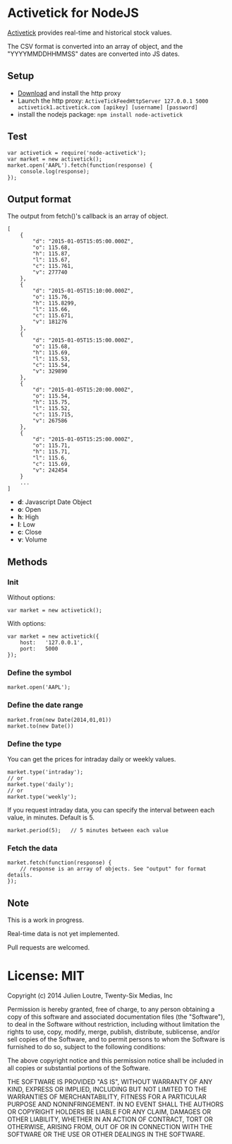 # Activetick for NodeJS #

[Activetick](http://www.activetick.com) provides real-time and historical stock values.

The CSV format is converted into an array of object, and the "YYYYMMDDHHMMSS" dates are converted into JS dates.


## Setup ##

- [Download](http://www.activetick.com/activetick/contents/PersonalServicesDataAPIDownload.aspx) and install the http proxy
- Launch the http proxy: `ActiveTickFeedHttpServer 127.0.0.1 5000 activetick1.activetick.com [apikey] [username] [password]`
- install the nodejs package: `npm install node-activetick`

## Test ##

    var activetick = require('node-activetick');
    var market = new activetick();
    market.open('AAPL').fetch(function(response) {
    	console.log(response);
    });

## Output format ##

The output from fetch()'s callback is an array of object.

	[
		{
			"d": "2015-01-05T15:05:00.000Z",
			"o": 115.68,
			"h": 115.87,
			"l": 115.67,
			"c": 115.761,
			"v": 277740
		},
		{
			"d": "2015-01-05T15:10:00.000Z",
			"o": 115.76,
			"h": 115.8299,
			"l": 115.66,
			"c": 115.671,
			"v": 181276
		},
		{
			"d": "2015-01-05T15:15:00.000Z",
			"o": 115.68,
			"h": 115.69,
			"l": 115.53,
			"c": 115.54,
			"v": 329890
		},
		{
			"d": "2015-01-05T15:20:00.000Z",
			"o": 115.54,
			"h": 115.75,
			"l": 115.52,
			"c": 115.715,
			"v": 267586
		},
		{
			"d": "2015-01-05T15:25:00.000Z",
			"o": 115.71,
			"h": 115.71,
			"l": 115.6,
			"c": 115.69,
			"v": 242454
		}
		...
	]


- **d**:	Javascript Date Object
- **o**:	Open
- **h**:	High
- **l**:	Low
- **c**:	Close
- **v**:	Volume



## Methods ##

### Init ###

Without options:

    var market = new activetick();

With options:

	var market = new activetick({
		host:	'127.0.0.1',
		port:	5000
	});

### Define the symbol ###

	market.open('AAPL');

### Define the date range ###

	market.from(new Date(2014,01,01))
	market.to(new Date())

### Define the type ###

You can get the prices for intraday daily or weekly values.

	market.type('intraday');
	// or
	market.type('daily');
	// or
	market.type('weekly');

If you request intraday data, you can specify the interval between each value, in minutes. Default is 5.

	market.period(5);	// 5 minutes between each value

### Fetch the data ###

	market.fetch(function(response) {
		// response is an array of objects. See "output" for format details.
	});


## Note ##

This is a work in progress.

Real-time data is not yet implemented.

Pull requests are welcomed.


# License: MIT #
Copyright (c) 2014 Julien Loutre, Twenty-Six Medias, Inc

Permission is hereby granted, free of charge, to any person obtaining a copy
of this software and associated documentation files (the "Software"), to deal
in the Software without restriction, including without limitation the rights
to use, copy, modify, merge, publish, distribute, sublicense, and/or sell
copies of the Software, and to permit persons to whom the Software is
furnished to do so, subject to the following conditions:

The above copyright notice and this permission notice shall be included in
all copies or substantial portions of the Software.

THE SOFTWARE IS PROVIDED "AS IS", WITHOUT WARRANTY OF ANY KIND, EXPRESS OR
IMPLIED, INCLUDING BUT NOT LIMITED TO THE WARRANTIES OF MERCHANTABILITY,
FITNESS FOR A PARTICULAR PURPOSE AND NONINFRINGEMENT. IN NO EVENT SHALL THE
AUTHORS OR COPYRIGHT HOLDERS BE LIABLE FOR ANY CLAIM, DAMAGES OR OTHER
LIABILITY, WHETHER IN AN ACTION OF CONTRACT, TORT OR OTHERWISE, ARISING FROM,
OUT OF OR IN CONNECTION WITH THE SOFTWARE OR THE USE OR OTHER DEALINGS IN
THE SOFTWARE.